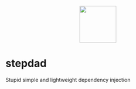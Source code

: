 <p align="center">
  <img width="100" height="100" src="https://raw.githubusercontent.com/mikro/stepdad/main/assets/Logo_Stepdad_background.png">
</p>

# stepdad

Stupid simple and lightweight dependency injection
